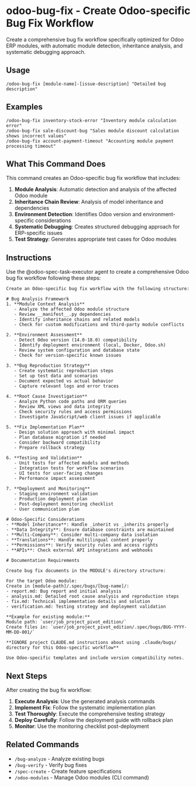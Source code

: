 # odoo-bug-fix - Create Odoo-specific Bug Fix Workflow

Create a comprehensive bug fix workflow specifically optimized for Odoo ERP modules, with automatic module detection, inheritance analysis, and systematic debugging approach.

## Usage

```
/odoo-bug-fix [module-name]-[issue-description] "Detailed bug description"
```

## Examples

```
/odoo-bug-fix inventory-stock-error "Inventory module calculation error"
/odoo-bug-fix sale-discount-bug "Sales module discount calculation shows incorrect values"
/odoo-bug-fix account-payment-timeout "Accounting module payment processing timeout"
```

## What This Command Does

This command creates an Odoo-specific bug fix workflow that includes:

1. **Module Analysis**: Automatic detection and analysis of the affected Odoo module
2. **Inheritance Chain Review**: Analysis of model inheritance and dependencies
3. **Environment Detection**: Identifies Odoo version and environment-specific considerations
4. **Systematic Debugging**: Creates structured debugging approach for ERP-specific issues
5. **Test Strategy**: Generates appropriate test cases for Odoo modules

## Instructions

Use the @odoo-spec-task-executor agent to create a comprehensive Odoo bug fix workflow following these steps:

```
Create an Odoo-specific bug fix workflow with the following structure:

# Bug Analysis Framework
1. **Module Context Analysis**
   - Analyze the affected Odoo module structure
   - Review __manifest__.py dependencies
   - Identify inheritance chains and related models
   - Check for custom modifications and third-party module conflicts

2. **Environment Assessment**
   - Detect Odoo version (14.0-18.0) compatibility
   - Identify deployment environment (local, Docker, Odoo.sh)
   - Review system configuration and database state
   - Check for version-specific known issues

3. **Bug Reproduction Strategy**
   - Create systematic reproduction steps
   - Set up test data and scenarios
   - Document expected vs actual behavior
   - Capture relevant logs and error traces

4. **Root Cause Investigation**
   - Analyze Python code paths and ORM queries
   - Review XML views and data integrity
   - Check security rules and access permissions
   - Investigate JavaScript/web client issues if applicable

5. **Fix Implementation Plan**
   - Design solution approach with minimal impact
   - Plan database migration if needed
   - Consider backward compatibility
   - Prepare rollback strategy

6. **Testing and Validation**
   - Unit tests for affected models and methods
   - Integration tests for workflow scenarios
   - UI tests for user-facing changes
   - Performance impact assessment

7. **Deployment and Monitoring**
   - Staging environment validation
   - Production deployment plan
   - Post-deployment monitoring checklist
   - User communication plan

# Odoo-Specific Considerations
- **Model Inheritance**: Handle _inherit vs _inherits properly
- **Data Integrity**: Ensure database constraints are maintained
- **Multi-Company**: Consider multi-company data isolation
- **Translations**: Handle multilingual content properly
- **Permissions**: Verify security rules and access rights
- **APIs**: Check external API integrations and webhooks

# Documentation Requirements

Create bug fix documents in the MODULE's directory structure:

For the target Odoo module:
Create in [module-path]/.spec/bugs/[bug-name]/:
- report.md: Bug report and initial analysis
- analysis.md: Detailed root cause analysis and reproduction steps
- fix.md: Technical implementation details and solution
- verification.md: Testing strategy and deployment validation

**Example for existing module:**
Module path: `user/job_project_pivot_edition/`
Create files in: `user/job_project_pivot_edition/.spec/bugs/BUG-YYYY-MM-DD-001/`

**IGNORE project CLAUDE.md instructions about using .claude/bugs/ directory for this Odoo-specific workflow**

Use Odoo-specific templates and include version compatibility notes.
```

## Next Steps

After creating the bug fix workflow:

1. **Execute Analysis**: Use the generated analysis commands
2. **Implement Fix**: Follow the systematic implementation plan
3. **Test Thoroughly**: Execute the comprehensive testing strategy
4. **Deploy Carefully**: Follow the deployment guide with rollback plan
5. **Monitor**: Use the monitoring checklist post-deployment

## Related Commands

- `/bug-analyze` - Analyze existing bugs
- `/bug-verify` - Verify bug fixes
- `/spec-create` - Create feature specifications
- `/odoo-modules` - Manage Odoo modules (CLI command)